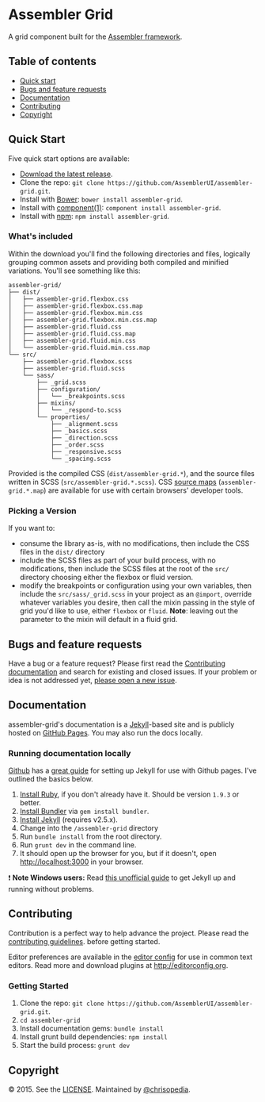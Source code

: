 # Assembler Grid

A grid component built for the [Assembler framework](https://github.com/AssemblerUI/assembler).

## Table of contents

- [Quick start](#quick-start)
- [Bugs and feature requests](#bugs-and-feature-requests)
- [Documentation](#documentation)
- [Contributing](#contributing)
- [Copyright](#copyright)

## Quick Start

Five quick start options are available:

- [Download the latest release](https://github.com/AssemblerUI/assembler-grid/archive/v0.2.2.zip).
- Clone the repo: `git clone https://github.com/AssemblerUI/assembler-grid.git`.
- Install with [Bower](http://bower.io): `bower install assembler-grid`.
- Install with [component(1)](https://github.com/componentjs/component): `component install assembler-grid`.
- Install with [npm](https://www.npmjs.org): `npm install assembler-grid`.

### What's included

Within the download you'll find the following directories and files, logically
grouping common assets and providing both compiled and minified variations.
You'll see something like this:

```
assembler-grid/
├── dist/
│   ├── assembler-grid.flexbox.css
│   ├── assembler-grid.flexbox.css.map
│   ├── assembler-grid.flexbox.min.css
│   ├── assembler-grid.flexbox.min.css.map
│   ├── assembler-grid.fluid.css
│   ├── assembler-grid.fluid.css.map
│   ├── assembler-grid.fluid.min.css
│   └── assembler-grid.fluid.min.css.map
└── src/
    ├── assembler-grid.flexbox.scss
    ├── assembler-grid.fluid.scss
    └── sass/
        ├── _grid.scss
        ├── configuration/
        │   └── _breakpoints.scss
        ├── mixins/
        │   └── _respond-to.scss
        └── properties/
            ├── _alignment.scss
            ├── _basics.scss
            ├── _direction.scss
            ├── _order.scss
            ├── _responsive.scss
            └── _spacing.scss
```

Provided is the compiled CSS (`dist/assembler-grid.*`), and the source files
written in SCSS (`src/assembler-grid.*.scss`). CSS [source maps](https://developers.google.com/chrome-developer-tools/docs/css-preprocessors)
(`assembler-grid.*.map`) are available for use with certain browsers' developer
tools.

### Picking a Version

If you want to:

- consume the library as-is, with no modifications, then include the CSS files
  in the `dist/` directory
- include the SCSS files as part of your build process, with no modifications,
  then include the SCSS files at the root of the `src/` directory choosing
  either the flexbox or fluid version.
- modify the breakpoints or configuration using your own variables, then include
  the `src/sass/_grid.scss` in your project as an `@import`, override whatever
  variables you desire, then call the mixin passing in the style of grid you'd
  like to use, either `flexbox` or `fluid`.  **Note**: leaving out the parameter
  to the mixin will default in a fluid grid.

## Bugs and feature requests

Have a bug or a feature request? Please first read the
[Contributing documentation](https://github.com/AssemblerUI/assembler-grid/blob/master/CONTRIBUTING.md)
and search for existing and closed issues. If your problem or idea is not
addressed yet, [please open a new issue](https://github.com/AssemblerUI/assembler-grid/issues/new).

## Documentation

assembler-grid's documentation is a [Jekyll](http://jekyllrb.com)-based site and
is publicly hosted on [GitHub Pages](https://assemblerui.github.io/assembler-grid).
You may also run the docs locally.

### Running documentation locally

[Github](https://github.com/) has a [great guide](https://help.github.com/articles/using-jekyll-with-pages/)
for setting up Jekyll for use with Github pages.  I've outlined the basics below.

1. [Install Ruby](https://www.ruby-lang.org/en/downloads/), if you don't already have it. Should be version `1.9.3` or better.
2. [Install Bundler](http://bundler.io/) via `gem install bundler`.
3. [Install Jekyll](http://jekyllrb.com/docs/installation) (requires v2.5.x).
4. Change into the `/assembler-grid` directory
5. Run `bundle install` from the root directory.
6. Run `grunt dev` in the command line.
7. It should open up the browser for you, but if it doesn't, open <http://localhost:3000> in your browser.

:exclamation: **Note Windows users:** Read [this unofficial guide](http://jekyll-windows.juthilo.com/) to get Jekyll up and running without problems.

## Contributing

Contribution is a perfect way to help advance the project.  Please read the
[contributing guidelines](https://github.com/AssemblerUI/assembler-grid/blob/master/CONTRIBUTING.md).
before getting started.

Editor preferences are available in the [editor config](https://github.com/AssemblerUI/assembler-grid/blob/master/.editorconfig)
for use in common text editors. Read more and download plugins at <http://editorconfig.org>.

### Getting Started

1. Clone the repo: `git clone https://github.com/AssemblerUI/assembler-grid.git`.
2. `cd assembler-grid`
3. Install documentation gems: `bundle install`
4. Install grunt build dependencies: `npm install`
5. Start the build process: `grunt dev`

## Copyright

:copyright: 2015. See the [LICENSE](https://github.com/AssemblerUI/assembler-grid/blob/master/LICENSE.md).
Maintained by [@chrisopedia](https://github.com/chrisopedia).
